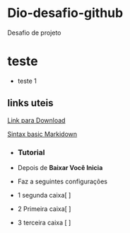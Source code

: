 # Dio-desafio-github
Desafio de projeto
# teste
- teste 1
## links uteis
[Link para Download](https://git-scm.com/download/win)

[Sintax basic Markidown](https://www.markdownguide.org/basic-syntax/)

- ### Tutorial

- Depois de **Baixar Você Inicia**
- Faz a seguintes configurações
- 1 segunda caixa[ ]
- 2 Primeira caixa[ ]
- 3 terceira caixa [ ]

